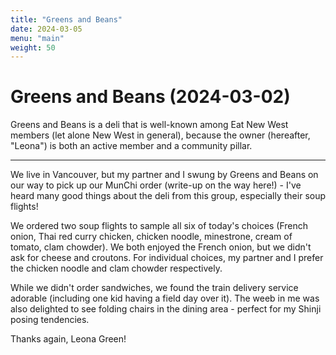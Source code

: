 ```yaml
---
title: "Greens and Beans"
date: 2024-03-05
menu: "main"
weight: 50
---
```


# Greens and Beans (2024-03-02)

Greens and Beans is a deli that is well-known among Eat New West members (let alone New West in general), because the owner (hereafter, "Leona") is both an active member and a community pillar.

---

We live in Vancouver, but my partner and I swung by Greens and Beans on our way to pick up our MunChi order (write-up on the way here!) - I've heard many good things about the deli from this group, especially their soup flights!

We ordered two soup flights to sample all six of today's choices (French onion, Thai red curry chicken, chicken noodle, minestrone, cream of tomato, clam chowder). We both enjoyed the French onion, but we didn't ask for cheese and croutons. For individual choices, my partner and I prefer the chicken noodle and clam chowder respectively.

While we didn't order sandwiches, we found the train delivery service adorable (including one kid having a field day over it). The weeb in me was also delighted to see folding chairs in the dining area - perfect for my Shinji posing tendencies.

Thanks again, Leona Green!